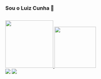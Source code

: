 ### Sou o Luiz Cunha :wave:

##

<div>
  <a href="https://github.com/Luiz-Cunha">
  <img height="150em" src="https://github-readme-stats.vercel.app/api?username=Luiz-Cunha&show_icons=true&theme=nightowl&include_all_commits=true&count_private=true" style="max-width:100%;" />
  <img height="130em" src="https://github-readme-stats.vercel.app/api/top-langs/?username=Luiz-Cunha&layout=compact&langs_count=7&theme=nightowl" style="max-width:100%;"/>
</div>

 <div>
  <a href="https://www.linkedin.com/in/luiz-cunha-560779227/" target="_blank"><img src="https://img.shields.io/badge/Linkedin-0A66c2?style=for-the-badge&logo=linkedin&logoColor=white"></a>
  <a href="https://instagram.com/luiz.cunhaa" target="_blank"><img src="https://img.shields.io/badge/-Instagram-%23E4405F?style=for-the-badge&logo=instagram&logoColor=white"></a>
</div>

##

